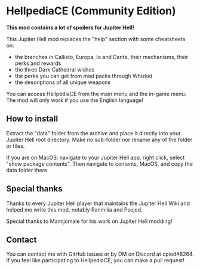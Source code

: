 # HellpediaCE (Community Edition)

**This mod contains a lot of spoilers for Jupiter Hell!**

This Jupiter Hell mod replaces the "help" section with some cheatsheets on:
- the branches in Callisto, Europa, Io and Dante, their mechanisms, their perks and rewards
- the three Dark Cathedral wishes
- the perks you can get from mod packs through Whizkid
- the descriptions of all unique weapons

You can access HellpediaCE from the main menu and the in-game menu. The mod will only work if you use the English language!

## How to install

Extract the "data" folder from the archive and place it directly into your Jupiter Hell root directory. Make no sub-folder nor rename any of the folder or files.

If you are on MacOS: navigate to your Jupiter Hell app, right click, select "show package contents". Then navigate to contents, MacOS, and copy the data folder there.

## Special thanks

Thanks to every Jupiter Hell player that maintains the Jupiter Hell Wiki and helped me write this mod, notably Ranmilia and Psojed.

Special thanks to Mamijomale for his work on Jupiter Hell modding!

## Contact

You can contact me with GitHub issues or by DM on Discord at cpiod#8264. If you feel like participating to HellpediaCE, you can make a pull request!
